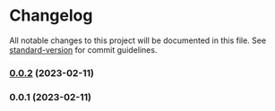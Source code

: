 # Changelog

All notable changes to this project will be documented in this file. See [standard-version](https://github.com/conventional-changelog/standard-version) for commit guidelines.

### [0.0.2](https://github.com/tkottke90/svg-path-gen/compare/v0.0.1...v0.0.2) (2023-02-11)

### 0.0.1 (2023-02-11)
